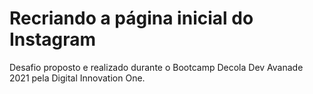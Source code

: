 # Recriando a página inicial do Instagram


Desafio proposto e realizado durante o Bootcamp Decola Dev Avanade 2021 pela Digital Innovation One.
